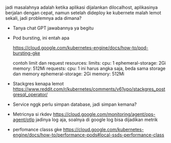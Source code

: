 jadi masalahnya adalah ketika aplikasi dijalankan dilocalhost, aplikasinya berjalan dengan cepat,
namun setelah dideploy ke kubernete malah lemot sekali, jadi problemnya ada dimana?

- Tanya chat GPT jawabannya ya begitu

- Pod bursting, ini entah apa

  https://cloud.google.com/kubernetes-engine/docs/how-to/pod-bursting-gke

  contoh limit dan request
  resources:
  limits:
  cpu: 1
  ephemeral-storage: 2Gi
  memory: 512Mi
  requests:
  cpu: 1 ini harus angka saja, beda sama storage dan memory
  ephemeral-storage: 2Gi
  memory: 512Mi

- Stackgres kenapa lemot
  https://www.reddit.com/r/kubernetes/comments/v61ypo/stackgres_postgresql_operator/

- Service nggk perlu simpan database, jadi simpan kemana?

- Metricnya si rkdev
  https://cloud.google.com/monitoring/agent/ops-agent/otlp
  jadinya log aja, soalnya di google log bisa dijadikan metrik

- perfomance classs gke
  https://cloud.google.com/kubernetes-engine/docs/how-to/performance-pods#local-ssds-performance-class
